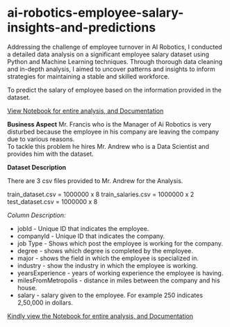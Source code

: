 # ai-robotics-employee-salary-insights-and-predictions
 
Addressing the challenge of employee turnover in AI Robotics, I conducted a detailed data analysis on a significant employee salary dataset using Python and Machine Learning techniques. Through thorough data cleaning and in-depth analysis, I aimed to uncover patterns and insights to inform strategies for maintaining a stable and skilled workforce.

To predict the salary of employee based on the information provided in the dataset.

<a href="https://nbviewer.org/github/patilkiran123/ai-robotics-employee-salary-insights-and-predictions/blob/main/employee-salary-insights-and-predictions.ipynb" target="_blank">View Notebook for entire analysis, and Documentation</a>

**Business Aspect**
Mr. Francis who is the Manager of Ai Robotics is very disturbed because the employee in his company are leaving the company due to various reasons.  
To tackle this problem he hires Mr. Andrew who is a Data Scientist and provides him with the dataset.

**Dataset Description**

There are 3 csv files provided to Mr. Andrew for the Analysis.

train_dataset.csv = 1000000 x 8
train_salaries.csv = 1000000 x 2
test_dataset.csv = 1000000 x 8

*Column Description:*

- jobId - Unique ID that indicates the employee.
- companyld - Unique ID that indicates the company.
- job Type - Shows which post the employee is working for the company.
- degree - shows which degree is completed by the employee.
- major - shows the field in which the employee is specialized in.
- industry - show the industry in which the employee is working.
- yearsExperience -  years of working experience the employee is having.
- milesFromMetropolis - distance in miles between the company and his house.
- salary - salary given to the employee. For example 250 indicates 2,50,000 in dollars.

<a href="https://nbviewer.org/github/patilkiran123/ai-robotics-employee-salary-insights-and-predictions/blob/main/employee-salary-insights-and-predictions.ipynb" target="_blank">Kindly view the Notebook for entire analysis, and Documentation</a>
